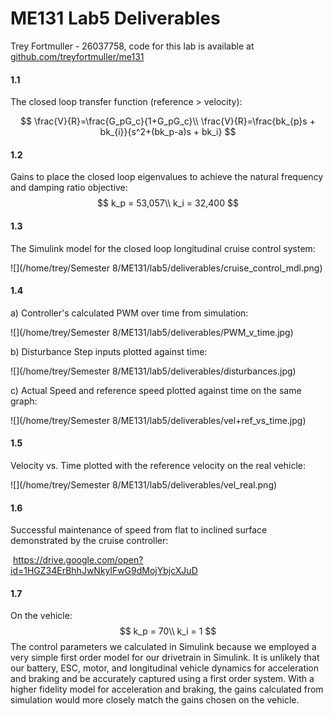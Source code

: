 # ME131 Lab5 Deliverables

Trey Fortmuller - 26037758, code for this lab is available at [github.com/treyfortmuller/me131](github.com/treyfortmuller/me131)

#### 1.1

The closed loop transfer function (reference > velocity):

$$
\frac{V}{R}=\frac{G_pG_c}{1+G_pG_c}\\
\frac{V}{R}=\frac{bk_{p}s + bk_{i}}{s^2+(bk_p-a)s + bk_i}
$$

#### 1.2

Gains to place the closed loop eigenvalues to achieve the natural frequency and damping ratio objective:
$$
k_p = 53,057\\
k_i = 32,400
$$

#### 1.3

The Simulink model for the closed loop longitudinal cruise control system:

![](/home/trey/Semester 8/ME131/lab5/deliverables/cruise_control_mdl.png)

#### 1.4

a) Controller's calculated PWM over time from simulation:

![](/home/trey/Semester 8/ME131/lab5/deliverables/PWM_v_time.jpg)

b) Disturbance Step inputs plotted against time:

![](/home/trey/Semester 8/ME131/lab5/deliverables/disturbances.jpg)

c) Actual Speed and reference speed plotted against time on the same graph:

![](/home/trey/Semester 8/ME131/lab5/deliverables/vel+ref_vs_time.jpg)

#### 1.5

Velocity vs. Time plotted with the reference velocity on the real vehicle:

![](/home/trey/Semester 8/ME131/lab5/deliverables/vel_real.png)

#### 1.6

Successful maintenance of speed from flat to inclined surface demonstrated by the cruise controller: 

​	https://drive.google.com/open?id=1HGZ34ErBhhJwNkylFwG9dMojYbjcXJuD

#### 1.7

On the vehicle:
$$
k_p = 70\\
k_i = 1
$$
The control parameters we calculated in Simulink because we employed a very simple first order model for our drivetrain in Simulink. It is unlikely that our battery, ESC, motor, and longitudinal vehicle dynamics for acceleration and braking and be accurately captured using a first order system. With a higher fidelity model for acceleration and braking, the gains calculated from simulation would more closely match the gains chosen on the vehicle.